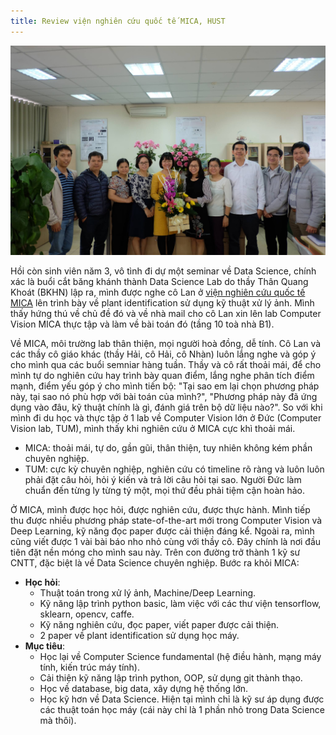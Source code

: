 ```yaml
---
title: Review viện nghiên cứu quốc tế MICA, HUST
---
```

<img src="https://raw.githubusercontent.com/peace195/peace195.github.io/master/images/MICA.jpg" alt="bilstm"/>

Hồi còn sinh viên năm 3, vô tình đi dự một seminar về Data Science, chính xác là buổi cắt băng khánh thành Data Science Lab do thầy Thân Quang Khoát (BKHN) lập ra, mình được nghe cô Lan ở [viện nghiên cứu quốc tế MICA](https://www.mica.edu.vn/vn/presentation-2/presentation) lên trình bày về plant identification sử dụng kỹ thuật xử lý ảnh. Mình thấy hứng thú về chủ đề đó và về nhà mail cho cô Lan xin lên lab Computer Vision MICA thực tập và làm về bài toán đó (tầng 10 toà nhà B1).

Về MICA, môi trường lab thân thiện, mọi người hoà đồng, dễ tính. Cô Lan và các thầy cô giáo khác (thầy Hải, cô Hải, cô Nhàn) luôn lắng nghe và góp ý cho mình qua các buổi semniar hàng tuần. Thầy và cô rất thoải mái, để cho mình tự do nghiên cứu hay trình bày quan điểm, lắng nghe phân tích điểm mạnh, điểm yếu góp ý cho mình tiến bộ: "Tại sao em lại chọn phương pháp này, tại sao nó phù hợp với bài toán của mình?", "Phương pháp này đã ứng dụng vào đâu, kỹ thuật chính là gì, đánh giá trên bộ dữ liệu nào?". So với khi mình đi du học và thực tập ở 1 lab về Computer Vision lớn ở Đức (Computer Vision lab, TUM), mình thấy khi nghiên cứu ở MICA cực khì thoải mái.

- MICA: thoải mái, tự do, gần gũi, thân thiện, tuy nhiên không kém phần chuyên nghiệp.
- TUM: cực kỳ chuyên nghiệp, nghiên cứu có timeline rõ ràng và luôn luôn phải đặt câu hỏi, hỏi ý kiến và trả lời câu hỏi tại sao. Người Đức làm chuẩn đến từng ly từng tý một, mọi thứ đều phải tiệm cận hoàn hảo.

Ở MICA, mình được học hỏi, được nghiên cứu, được thực hành. Mình tiếp thu được nhiều phương pháp state-of-the-art mới trong Computer Vision và Deep Learning, kỹ năng đọc paper được cải thiện đáng kể. Ngoài ra, mình cũng viết được 1 vài bài báo nho nhỏ cùng với thầy cô. Đây chính là nơi đầu tiên đặt nền móng cho mình sau này. Trên con đường trở thành 1 kỹ sư CNTT, đặc biệt là về Data Science chuyên nghiệp. Bước ra khỏi MICA:

- **Học hỏi**: 
	- Thuật toán trong xử lý ảnh, Machine/Deep Learning.
	- Kỹ năng lập trình python basic, làm việc với các thư viện tensorflow, sklearn, opencv, caffe.
	- Kỹ năng nghiên cứu, đọc paper, viết paper được cải thiện.
	- 2 paper về plant identification sử dụng học máy.
- **Mục tiêu**: 
	- Học lại về Computer Science fundamental (hệ điều hành, mạng máy tính, kiến trúc máy tính).
	- Cải thiện kỹ năng lập trình python, OOP, sử dụng git thành thạo.
	- Học về database, big data, xây dựng hệ thống lớn.
	- Học kỹ hơn về Data Science. Hiện tại mình chỉ là kỹ sư áp dụng được các thuật toán học máy (cái này chỉ là 1 phần nhỏ trong Data Science mà thôi).
